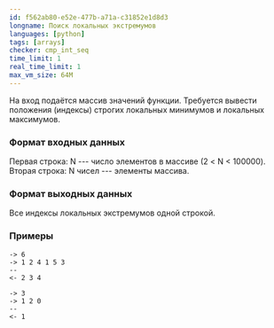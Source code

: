 ```yaml
---
id: f562ab80-e52e-477b-a71a-c31852e1d8d3
longname: Поиск локальных экстремумов
languages: [python]
tags: [arrays]
checker: cmp_int_seq
time_limit: 1
real_time_limit: 1
max_vm_size: 64M
---
```



На вход подаётся массив значений функции.
Требуется вывести положения (индексы) строгих
локальных минимумов и локальных максимумов.
 

### Формат входных данных

Первая строка: N --- число элементов в массиве (2 < N < 100000).
Вторая строка: N чисел --- элементы массива.
### Формат выходных данных

Все индексы локальных экстремумов одной строкой.

### Примеры

```
-> 6
-> 1 2 4 1 5 3
--
<- 2 3 4
```

```
-> 3
-> 1 2 0
--
<- 1
```
